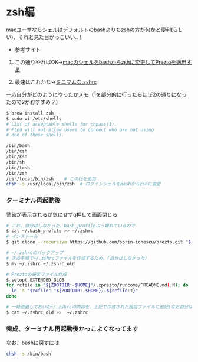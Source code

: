 # zsh編
macユーザならシェルはデフォルトのbashよりもzshの方が何かと便利(らしい)、それと見た目かっこいい..！


- 参考サイト
1. この通りやればOK→[macのシェルをbashからzshに変更してPreztoを適用する](https://qiita.com/taktakfu/items/ce228762c9078466c71f)

2. 最速はこれかな→[ミニマムな.zshrc](http://yuk.hatenablog.com/entry/2014/09/09/014115)

一応自分がどのようにやったかメモ（1を部分的に行ったらほぼ2の通りになったので2がおすすめ？）


```sh
$ brew install zsh
$ sudo vi /etc/shells
# List of acceptable shells for chpass(1).
# Ftpd will not allow users to connect who are not using
# one of these shells.

/bin/bash
/bin/csh
/bin/ksh
/bin/sh
/bin/tcsh
/bin/zsh
/usr/local/bin/zsh    # この行を追加
chsh -s /usr/local/bin/zsh  # ログインシェルをbashからzshに変更
```

### ターミナル再起動後
警告が表示されるが気にせずq押して画面閉じる
```sh
# これ、自分はしなかった、bash_profileぶっ壊れているので
$ cat ~/.bash_profile >> ~/.zshrc
# インストール
$ git clone --recursive https://github.com/sorin-ionescu/prezto.git "${ZDOTDIR:-$HOME}/.zprezto"

# ~/.zshrcのバックアップ
# 次の手順で~/.zshrcファイルを作成するため。(自分はしなかった)
$ mv ~/.zshrc ~/.zshrc_old

# Preztoの設定ファイル作成
$ setopt EXTENDED_GLOB
for rcfile in "${ZDOTDIR:-$HOME}"/.zprezto/runcoms/^README.md(.N); do
  ln -s "$rcfile" "${ZDOTDIR:-$HOME}/.${rcfile:t}"
done

# 一時退避しておいた~/.zshrcの内容を、上記で作成された設定ファイルに追記(なお自分はしなかった)
$ cat ~/.zshrc_old >>  ~/.zshrc
```
### 完成、ターミナル再起動後かっこよくなってます
なお、bashに戻すには
```sh
chsh -s /bin/bash
```